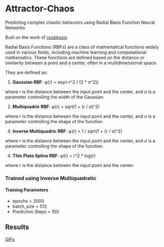 # Attractor-Chaos
Predicting complex chaotic behaviors using Radial Basis Function Neural Networks 

Built on the work of [rssalessio](https://github.com/rssalessio/PytorchRBFLayer)


Radial Basis Functions (RBFs) are a class of mathematical functions widely used in various fields, including machine learning and computational mathematics. These functions are defined based on the distance or similarity between a point and a center, often in a multidimensional space.

They are defined as:

1. **Gaussian RBF**:
φ(r) = exp(-r^2 / (2 * σ^2))

where *r* is the distance between the input point and the center, and *σ* is a parameter controlling the width of the Gaussian.

2. **Multiquadric RBF**:
φ(r) = sqrt(1 + (r / σ)^2)

where *r* is the distance between the input point and the center, and *σ* is a parameter controlling the shape of the function.

4. **Inverse Multiquadric RBF**:
φ(r) = 1 / sqrt(1 + (r / σ)^2)

where *r* is the distance between the input point and the center, and *σ* is a parameter controlling the shape of the function.

4. **Thin Plate Spline RBF**:
φ(r) = r^2 * log(r)

where *r* is the distance between the input point and the center.


### Trained using Inverse Multiquadratic
#### Training Parameters
- epochs = 2000
- batch_size = 512
- Prediction Steps = 100

## Results

[GIFs](https://drive.google.com/drive/folders/1l-uGRRqru-eUcQGWe73-svW-konhBoBa?usp=sharing)


